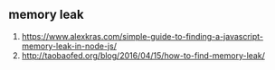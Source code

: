 ## memory leak
1. https://www.alexkras.com/simple-guide-to-finding-a-javascript-memory-leak-in-node-js/
2. http://taobaofed.org/blog/2016/04/15/how-to-find-memory-leak/

